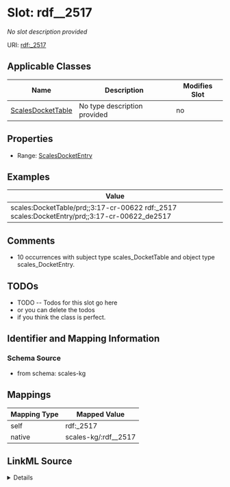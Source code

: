 

# Slot: rdf__2517


_No slot description provided_





URI: [rdf:_2517](http://www.w3.org/1999/02/22-rdf-syntax-ns#_2517)



<!-- no inheritance hierarchy -->





## Applicable Classes

| Name | Description | Modifies Slot |
| --- | --- | --- |
| [ScalesDocketTable](../classes/ScalesDocketTable.md) | No type description provided |  no  |







## Properties

* Range: [ScalesDocketEntry](../classes/ScalesDocketEntry.md)






## Examples

| Value |
| --- |
| scales:DocketTable/prd;;3:17-cr-00622 rdf:_2517 scales:DocketEntry/prd;;3:17-cr-00622_de2517 |

## Comments

* 10 occurrences with subject type scales_DocketTable and object type scales_DocketEntry.

## TODOs

* TODO -- Todos for this slot go here
* or you can delete the todos
* if you think the class is perfect.

## Identifier and Mapping Information







### Schema Source


* from schema: scales-kg




## Mappings

| Mapping Type | Mapped Value |
| ---  | ---  |
| self | rdf:_2517 |
| native | scales-kg/:rdf__2517 |




## LinkML Source

<details>
```yaml
name: rdf__2517
description: No slot description provided
todos:
- TODO -- Todos for this slot go here
- or you can delete the todos
- if you think the class is perfect.
comments:
- 10 occurrences with subject type scales_DocketTable and object type scales_DocketEntry.
examples:
- value: scales:DocketTable/prd;;3:17-cr-00622 rdf:_2517 scales:DocketEntry/prd;;3:17-cr-00622_de2517
from_schema: scales-kg
rank: 1000
slot_uri: rdf:_2517
alias: rdf__2517
domain_of:
- scales_DocketTable
range: scales_DocketEntry

```
</details>